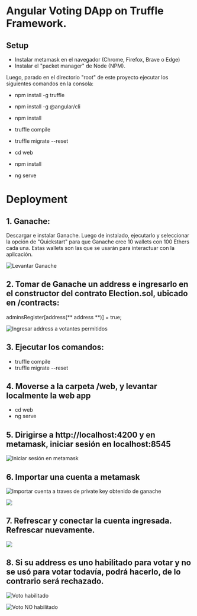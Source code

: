 # Angular Voting DApp on Truffle Framework.

## Setup

- Instalar metamask en el navegador (Chrome, Firefox, Brave o Edge)
- Instalar el "packet manager" de Node (NPM).

Luego, parado en el directorio "root" de este proyecto ejecutar los siguientes comandos en la consola:

- npm install -g truffle
- npm install -g @angular/cli
- npm install
- truffle compile
- truffle migrate --reset

- cd web
- npm install
- ng serve

# Deployment

## 1. Ganache:

Descargar e instalar Ganache. Luego de instalado, ejecutarlo y seleccionar la opción de "Quickstart" para que Ganache cree 10 wallets con 100 Ethers cada una. Estas wallets son las que se usarán para interactuar con la aplicación.

![Levantar Ganache](./README_PICS/ganache_readme_1.png)

## 2. Tomar de Ganache un address e ingresarlo en el constructor del contrato Election.sol, ubicado en /contracts:
  adminsRegister[address(** address **)] = true;

  ![Ingresar address a votantes permitidos](./README_PICS/contract_readme_2.png)

## 3. Ejecutar los comandos:
  - truffle compile
  - truffle migrate --reset

## 4. Moverse a la carpeta /web, y levantar localmente la web app
  - cd web
  - ng serve

## 5. Dirigirse a http://localhost:4200 y en metamask, iniciar sesión en localhost:8545

  ![Iniciar sesión en metamask](./README_PICS/readme_3.png)

## 6. Importar una cuenta a metamask

  ![Importar cuenta a traves de private key obtenido de ganache](./README_PICS/readme_4.png)

  ![](./README_PICS/readme_5.png)

## 7. Refrescar y conectar la cuenta ingresada. Refrescar nuevamente.

  ![](./README_PICS/readme_6.png)

## 8. Si su address es uno habilitado para votar y no se usó para votar todavía, podrá hacerlo, de lo contrario será rechazado.

  ![Voto habilitado](./README_PICS/readme_9.png)

  ![Voto NO habilitado](./README_PICS/readme_7.png)



